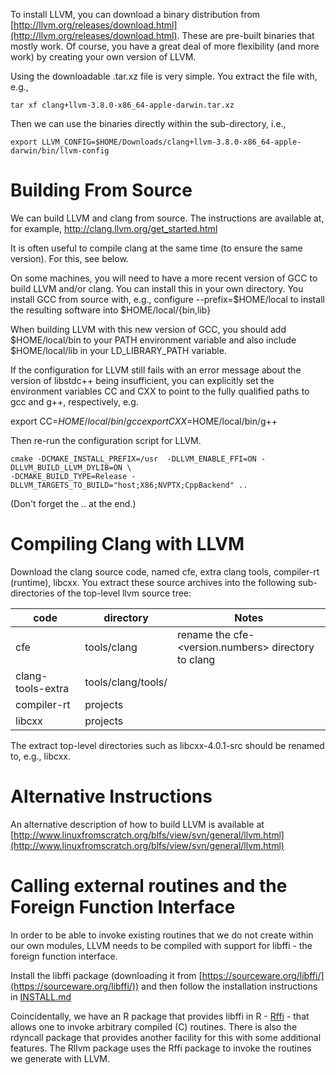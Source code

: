 To install LLVM, you can download a binary distribution from
[http://llvm.org/releases/download.html](http://llvm.org/releases/download.html).
These are pre-built binaries that mostly work.
Of course, you have a great deal of more flexibility (and more work)
by creating your own version of LLVM.

Using the downloadable .tar.xz file is very simple.
You extract the file with, e.g.,
```
tar xf clang+llvm-3.8.0-x86_64-apple-darwin.tar.xz
```
Then we can use the binaries directly within the sub-directory, i.e.,
```
export LLVM_CONFIG=$HOME/Downloads/clang+llvm-3.8.0-x86_64-apple-darwin/bin/llvm-config
```


# Building From Source

We can build LLVM and clang from source.
The instructions are available at, for example,
  http://clang.llvm.org/get_started.html

It is often useful to compile clang at the same time (to ensure the same version).
For this, see below.

On some machines, you will need to have a more recent version of 
GCC to build LLVM and/or clang.  You can install this in your own
directory. You install GCC from source with, e.g.,
   configure  --prefix=$HOME/local
to install the resulting software into $HOME/local/{bin,lib}

When building LLVM with this new version of GCC, you should
add $HOME/local/bin to your PATH environment variable and
also include $HOME/local/lib in your LD_LIBRARY_PATH variable.

If the configuration for LLVM still fails with an error message
about the version of libstdc++ being insufficient, you can 
explicitly set the environment variables CC and CXX
to point to the fully qualified paths to gcc and g++, respectively, e.g.

  export CC=$HOME/local/bin/gcc
  export CXX=$HOME/local/bin/g++

Then re-run the configuration script for LLVM.

```
cmake -DCMAKE_INSTALL_PREFIX=/usr  -DLLVM_ENABLE_FFI=ON -DLLVM_BUILD_LLVM_DYLIB=ON \
-DCMAKE_BUILD_TYPE=Release -DLLVM_TARGETS_TO_BUILD="host;X86;NVPTX;CppBackend" ..
```
(Don't forget the .. at the end.)

# Compiling Clang with LLVM

Download the clang source code, named cfe,
extra clang tools, compiler-rt (runtime), libcxx.
You extract these source archives into the following sub-directories
of the top-level llvm source tree:

|code|directory|Notes|
|------|------|-----|
|cfe|tools/clang|rename the cfe-<version.numbers> directory to clang|
|clang-tools-extra|tools/clang/tools/||
|compiler-rt|projects|
|libcxx|projects|

The extract top-level directories such as libcxx-4.0.1-src should be renamed to, e.g., libcxx.

# Alternative Instructions

An alternative description of how to build LLVM is available at
[http://www.linuxfromscratch.org/blfs/view/svn/general/llvm.html](http://www.linuxfromscratch.org/blfs/view/svn/general/llvm.html)


# Calling external routines and the Foreign Function Interface

In order to be able to invoke existing routines that we do not create within our own modules, LLVM
needs to be compiled  with support for libffi - the foreign function interface.

Install the libffi package (downloading it from [https://sourceware.org/libffi/](https://sourceware.org/libffi/))  and then follow the installation instructions in [INSTALL.md](INSTALL.md)


Coincidentally, we have an R package that provides libffi in R - [Rffi](http://www.omegahat.net/Rffi) - 
that allows one to invoke arbitrary compiled (C) routines. There is also the rdyncall package that provides
another facility for this with some additional features.
The Rllvm package uses the Rffi package to invoke the routines we generate with LLVM.

